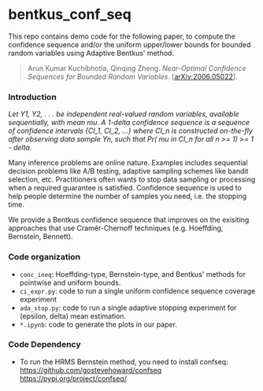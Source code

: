 # bentkus_conf_seq

This repo contains demo code for the following paper, to compute the confidence sequence and/or the uniform upper/lower bounds for bounded random variables using Adaptive Bentkus' method.

> Arun Kumar Kuchibhotla, Qinqing Zheng. *Near-Optimal Confidence Sequences for Bounded Random Variables*.  [[arXiv:2006.05022](https://arxiv.org/abs/2006.05022)].


### Introduction

*Let Y1, Y2, . . . be independent real-valued random variables, available sequentially, with mean mu.
A 1-delta confidence sequence is a sequence of confidence intervals {CI_1, CI_2, ...} where CI_n is 
constructed on-the-fly after observing data sample Yn, such that
Pr( mu in CI_n for all n >= 1) >= 1 - delta.*

Many inference problems are online nature. Examples includes sequential decision problems like A/B testing, adaptive
sampling schemes like bandit selection, etc. Practitioners often wants to stop data sampling or processing when a
required guarantee is satisfied. Confidence sequence is used to help people determine the number of samples you need, i.e.
the stopping time.

We provide a Bentkus confidence sequence that improves on the exisiting approaches that use Cramér-Chernoff techniques 
(e.g. Hoeffding, Bernstein, Bennett).


### Code organization
- `conc_ineq`: Hoeffding-type, Bernstein-type, and Bentkus' methods for pointwise and uniform bounds. 
- `ci_expr.py`: code to run a single uniform confidence sequence coverage experiment
- `ada_stop.py`: code to run a single adaptive stopping experiment for (epsilon, delta) mean estimation.
- `*.ipynb`: code to generate the plots in our paper.

### Code Dependency
- To run the HRMS Bernstein method, you need to install confseq: https://github.com/gostevehoward/confseq https://pypi.org/project/confseq/
